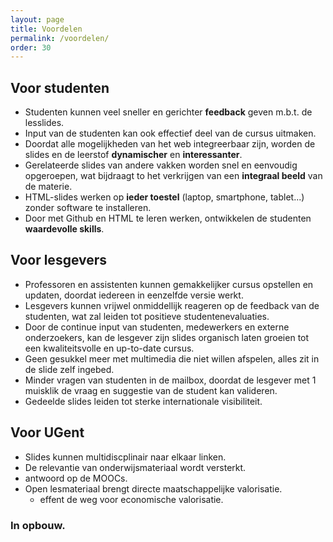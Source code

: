 ```yaml
---
layout: page
title: Voordelen
permalink: /voordelen/
order: 30
---
```


Voor studenten
--------

* Studenten kunnen veel sneller en gerichter **feedback** geven m.b.t. de lesslides.
* Input van de studenten kan ook effectief deel van de cursus uitmaken.
* Doordat alle mogelijkheden van het web integreerbaar zijn, worden de slides en de leerstof **dynamischer** en **interessanter**.
* Gerelateerde slides van andere vakken worden snel en eenvoudig opgeroepen, wat bijdraagt to het verkrijgen van een **integraal beeld** van de materie.
*  HTML-slides werken op **ieder toestel** (laptop, smartphone, tablet...) zonder software te installeren.
* Door met Github en HTML te leren werken, ontwikkelen de studenten **waardevolle skills**.

Voor lesgevers
--------

* Professoren en assistenten kunnen gemakkelijker cursus opstellen en updaten, doordat iedereen in eenzelfde versie werkt.  
* Lesgevers kunnen vrijwel onmiddellijk reageren op de feedback van de studenten, wat zal leiden tot positieve studentenevaluaties.
* Door de continue input van studenten, medewerkers en externe onderzoekers, kan de lesgever zijn slides organisch laten groeien tot een kwaliteitsvolle en up-to-date cursus. 
* Geen gesukkel meer met multimedia die niet willen afspelen, alles zit in de slide zelf ingebed.
* Minder vragen van studenten in de mailbox, doordat de lesgever met 1 muisklik de vraag en suggestie van de student kan valideren. 
* Gedeelde slides leiden tot sterke internationale visibiliteit.


Voor UGent
-------
* Slides kunnen multidiscplinair naar elkaar linken.
* De relevantie van onderwijsmateriaal wordt versterkt.
* antwoord op de MOOCs.
* Open lesmateriaal brengt directe maatschappelijke valorisatie.
	* effent de weg voor economische valorisatie.


### In opbouw.
